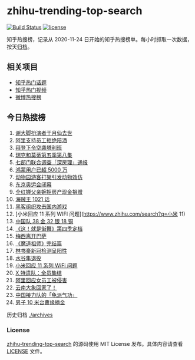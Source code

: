 # zhihu-trending-top-search

[![Build Status](https://github.com/justjavac/zhihu-trending-top-search/workflows/ci/badge.svg?branch=main)](https://github.com/justjavac/zhihu-trending-top-search/actions)
[![license](https://img.shields.io/github/license/justjavac/zhihu-trending-top-search)](https://github.com/justjavac/zhihu-trending-top-search/blob/main/LICENSE)

知乎热搜榜，记录从 2020-11-24 日开始的知乎热搜榜单。每小时抓取一次数据，按天[归档](./archives)。

## 相关项目

- [知乎热门话题](https://github.com/justjavac/zhihu-trending-hot-questions)
- [知乎热门视频](https://github.com/justjavac/zhihu-trending-hot-video)
- [微博热搜榜](https://github.com/justjavac/weibo-trending-hot-search)

## 今日热搜榜

<!-- BEGIN -->
<!-- 最后更新时间 Mon Aug 09 2021 21:19:37 GMT+0800 (China Standard Time) -->

1. [谢大脚扮演者于月仙去世](https://www.zhihu.com/search?q=谢大脚)
1. [阿里支持员工拒绝陪酒](https://www.zhihu.com/search?q=阿里)
1. [拜登下令空袭塔利班](https://www.zhihu.com/search?q=塔利班)
1. [瑞克和莫蒂第五季第八集](https://www.zhihu.com/search?q=瑞克和莫蒂)
1. [七部门联合调查「深房理」通报](https://www.zhihu.com/search?q=深房理)
1. [鸿蒙用户已超 5000 万](https://www.zhihu.com/search?q=鸿蒙)
1. [动物园游客打架引发动物效仿](https://www.zhihu.com/search?q=北京动物园)
1. [东京奥运会闭幕](https://www.zhihu.com/search?q=东京奥运会闭幕)
1. [全红婵父亲婉拒房产现金捐赠](https://www.zhihu.com/search?q=全红婵父亲)
1. [海贼王 1021 话](https://www.zhihu.com/search?q=海贼王)
1. [黑客组织攻击国内游戏](https://www.zhihu.com/search?q=弈剑行)
1. [小米回应 11 系列 WIFI 问题](https://www.zhihu.com/search?q=小米 11)
1. [中国队 38 金 32 银 18 铜](https://www.zhihu.com/search?q=中国队金牌)
1. [《这！就是街舞》第四季定档](https://www.zhihu.com/search?q=这就是街舞)
1. [梅西离开巴萨](https://www.zhihu.com/search?q=梅西离开巴萨)
1. [《魔道祖师》完结篇](https://www.zhihu.com/search?q=魔道祖师)
1. [林书豪新冠检测呈阳性](https://www.zhihu.com/search?q=林书豪)
1. [水谷隼退役](https://www.zhihu.com/search?q=水谷隼)
1. [小米回应 11 系列 WiFi 问题](https://www.zhihu.com/search?q=小米11)
1. [X 特遣队：全员集结](https://www.zhihu.com/search?q=x特遣队)
1. [阿里回应女员工被侵害](https://www.zhihu.com/search?q=阿里)
1. [云南大象回家了！](https://www.zhihu.com/search?q=云南大象)
1. [中国接力队的「龟派气功」](https://www.zhihu.com/search?q=龙珠)
1. [男子 10 米台曹缘摘金](https://www.zhihu.com/search?q=10米跳台)

<!-- END -->

历史归档 [./archives](./archives)

### License

[zhihu-trending-top-search](https://github.com/justjavac/zhihu-trending-top-search)
的源码使用 MIT License 发布。具体内容请查看 [LICENSE](./LICENSE) 文件。
